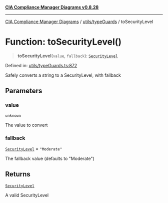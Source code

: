 [**CIA Compliance Manager Diagrams v0.8.28**](../../../README.md)

***

[CIA Compliance Manager Diagrams](../../../modules.md) / [utils/typeGuards](../README.md) / toSecurityLevel

# Function: toSecurityLevel()

> **toSecurityLevel**(`value`, `fallback`): [`SecurityLevel`](../../../types/cia/type-aliases/SecurityLevel.md)

Defined in: [utils/typeGuards.ts:872](https://github.com/Hack23/cia-compliance-manager/blob/7619f76b35999bc4eb3f6ff6c1e77c13be78f250/src/utils/typeGuards.ts#L872)

Safely converts a string to a SecurityLevel, with fallback

## Parameters

### value

`unknown`

The value to convert

### fallback

[`SecurityLevel`](../../../types/cia/type-aliases/SecurityLevel.md) = `"Moderate"`

The fallback value (defaults to "Moderate")

## Returns

[`SecurityLevel`](../../../types/cia/type-aliases/SecurityLevel.md)

A valid SecurityLevel
